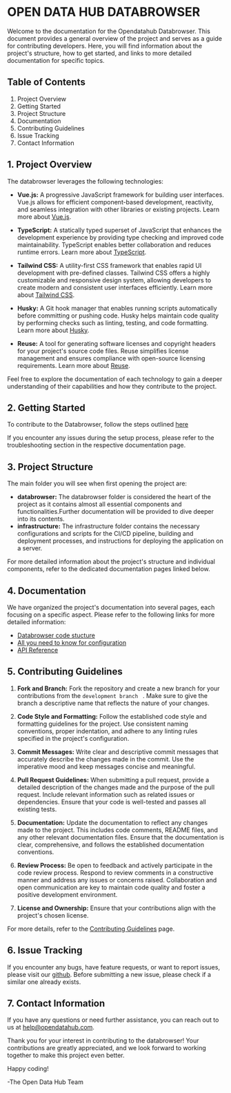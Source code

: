 <!--
SPDX-FileCopyrightText: NOI Techpark <digital@noi.bz.it>

SPDX-License-Identifier: CC0-1.0
-->

# OPEN DATA HUB DATABROWSER

Welcome to the documentation for the Opendatahub Databrowser. This document provides a general overview of the project and serves as a guide for contributing developers. Here, you will find information about the project's structure, how to get started, and links to more detailed documentation for specific topics.

## Table of Contents

1. Project Overview
2. Getting Started
3. Project Structure
4. Documentation
5. Contributing Guidelines
6. Issue Tracking
7. Contact Information

## 1. Project Overview

The databrowser leverages the following technologies:

- **Vue.js:** A progressive JavaScript framework for building user interfaces. Vue.js allows for efficient component-based development, reactivity, and seamless integration with other libraries or existing projects.
  Learn more about [Vue.js](https://vuejs.org/).

- **TypeScript:** A statically typed superset of JavaScript that enhances the development experience by providing type checking and improved code maintainability. TypeScript enables better collaboration and reduces runtime errors.
  Learn more about [TypeScript](https://www.typescriptlang.org/).

- **Tailwind CSS:** A utility-first CSS framework that enables rapid UI development with pre-defined classes. Tailwind CSS offers a highly customizable and responsive design system, allowing developers to create modern and consistent user interfaces efficiently.
  Learn more about [Tailwind CSS](https://tailwindcss.com/).

- **Husky:** A Git hook manager that enables running scripts automatically before committing or pushing code. Husky helps maintain code quality by performing checks such as linting, testing, and code formatting.
  Learn more about [Husky](https://typicode.github.io/husky/#/).

- **Reuse:** A tool for generating software licenses and copyright headers for your project's source code files. Reuse simplifies license management and ensures compliance with open-source licensing requirements.
  Learn more about [Reuse](https://reuse.software/).

Feel free to explore the documentation of each technology to gain a deeper understanding of their capabilities and how they contribute to the project.

## 2. Getting Started

To contribute to the Databrowser, follow the steps outlined [here]()

If you encounter any issues during the setup process, please refer to the troubleshooting section in the respective documentation page.

## 3. Project Structure

The main folder you will see when first opening the project are:

- **databrowser:** The databrowser folder is considered the heart of the project as it contains almost all essential components and functionalities.Further documentation will be provided to dive deeper into its contents.
- **infrastructure:** The infrastructure folder contains the necessary configurations and scripts for the CI/CD pipeline, building and deployment processes, and instructions for deploying the application on a server.

For more detailed information about the project's structure and individual components, refer to the dedicated documentation pages linked below.

## 4. Documentation

We have organized the project's documentation into several pages, each focusing on a specific aspect. Please refer to the following links for more detailed information:

- [Databrowser code stucture](link/to/featureA/documentation)
- [All you need to know for configuration ](link/to/featureB/documentation)
- [API Reference](link/to/API/reference/documentation)

## 5. Contributing Guidelines

1. **Fork and Branch:** Fork the repository and create a new branch for your contributions from the `development branch ` . Make sure to give the branch a descriptive name that reflects the nature of your changes.

2. **Code Style and Formatting:** Follow the established code style and formatting guidelines for the project. Use consistent naming conventions, proper indentation, and adhere to any linting rules specified in the project's configuration.

3. **Commit Messages:** Write clear and descriptive commit messages that accurately describe the changes made in the commit. Use the imperative mood and keep messages concise and meaningful.

4. **Pull Request Guidelines:** When submitting a pull request, provide a detailed description of the changes made and the purpose of the pull request. Include relevant information such as related issues or dependencies. Ensure that your code is well-tested and passes all existing tests.

5. **Documentation:** Update the documentation to reflect any changes made to the project. This includes code comments, README files, and any other relevant documentation files. Ensure that the documentation is clear, comprehensive, and follows the established documentation conventions.

6. **Review Process:** Be open to feedback and actively participate in the code review process. Respond to review comments in a constructive manner and address any issues or concerns raised. Collaboration and open communication are key to maintain code quality and foster a positive development environment.

7. **License and Ownership:** Ensure that your contributions align with the project's chosen license.

For more details, refer to the [Contributing Guidelines]() page.

## 6. Issue Tracking

If you encounter any bugs, have feature requests, or want to report issues, please visit our [github](https://github.com/noi-techpark/it.bz.opendatahub.databrowser). Before submitting a new issue, please check if a similar one already exists.

## 7. Contact Information

If you have any questions or need further assistance, you can reach out to us at [help@opendatahub.com](mailto:help@opendatahub.com).

Thank you for your interest in contributing to the databrowser! Your contributions are greatly appreciated, and we look forward to working together to make this project even better.

Happy coding!

-The Open Data Hub Team
